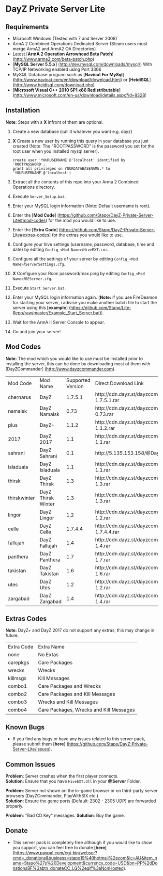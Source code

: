 DayZ Private Server Lite
========================

Requirements
-------------

 - Microsoft Windows (Tested with 7 and Server 2008)
 - ArmA 2 Combined Operations Dedicated Server (Steam users must merge ArmA2 and ArmA2 OA Directories)
 - Latest [**ArmA 2 Operation Arrowhead Beta Patch**] (http://www.arma2.com/beta-patch.php)
 - [**MySQL Server 5.5.x**] (http://dev.mysql.com/downloads/mysql/) With TCP/IP Networking enabled using Port 3306
 - MySQL Database program such as [**Navicat For MySql**] (http://www.navicat.com/en/download/download.html) or [**HeidiSQL**] (http://www.heidisql.com/download.php)
 - [**Microsoft Visual C++ 2010 SP1 x86 Redistributable**] (http://www.microsoft.com/en-us/download/details.aspx?id=8328)

Installation
------------

 **Note:** Steps with a **X** infront of them are optional.

 1. Create a new database (call it whatever you want e.g. dayz)
 2. **X** Create a new user by running this query in your database you just created (Note: The "ROOTPASSWORD" is the password you set for the root user when you installed mysql server).
 
		create user 'YOURUSERNAME'@'localhost' identified by 'ROOTPASSWORD';
		grant all privileges on YOURDATABASENAME.* to 'YOURUSERNAME'@'localhost';
		
 3. Extract all the contents of this repo into your Arma 2 Combined Operations directory.
 4. Execute `Server_Setup.bat`.
 5. Enter your MySQL login information (Note: Default username is root).
 6. Enter the [**Mod Code**] (https://github.com/Stapo/DayZ-Private-Server-Lite#mod-codes) for the mod you would like to use.
 7. Enter the [**Extra Code**] (https://github.com/Stapo/DayZ-Private-Server-Lite#extras-codes) for the extras you would like to use.
 8. Configure your hive settings (username, password, database, time and date) by editing `Config_<Mod Name>`/`HiveEXT.ini`.
 9. Configure all the settings of your server by editing `Config_<Mod Name>`/`ServerSettings.cfg`.
 10. **X** Configure your Rcon password/max ping by editing `Config_<Mod Name>`/`BEServer.cfg`.
 11. Execute `Start Server.bat`.
 12. Enter your MySQL login information again. (**Note:** if you use FireDeamon for starting your server, i adivise you make another batch file to start the server using this [**example**] (https://github.com/Stapo/Lite-Repo/raw/master/Example_Start_Server.bat)).
 13. Wait for the ArmA II Server Console to appear.
 14. Go and join your server!
 
Mod Codes
---------

 **Note:** The mod which you would like to use must be installed prior to installing the server, this can be done by downloading most of them with [DayZCommander] (http://www.dayzcommander.com).

<table>
  <tr>
    <td>Mod Code</td><td>Mod Name</td><td>Supported Version</td><td>Direct Download Link</td>
  </tr>
  <tr>
    <td>chernarus</td><td>DayZ</td><td>1.7.5.1</td><td>http://cdn.dayz.st/dayzcommander/DayZ-1.7.5.1.rar</td>
  </tr>
  <tr>
    <td>namalsk</td><td>DayZ Namalsk</td><td>0.73</td><td>http://cdn.dayz.st/dayzcommander/DayZNamalsk-0.73.rar</td>
  </tr>
  <tr>
    <td>plus</td><td>DayZ+</td><td>1.1.2</td><td>http://cdn.dayz.st/dayzcommander/DayZPlus-1.1.2.rar</td>
  </tr>
  <tr>
    <td>2017</td><td>DayZ 2017</td><td>1.1</td><td>http://cdn.dayz.st/dayzcommander/DayZ2017-1.1.rar</td>
  </tr>
  <tr>
    <td>sahrani</td><td>DayZ Sahrani</td><td>0.1</td><td>http://5.135.153.158/@DayZ_Sahrani.rar</td>
  </tr>
  <tr>
    <td>isladuala</td><td>DayZ Isladuala</td><td>1.1</td><td>http://cdn.dayz.st/dayzcommander/DayZIsladuala-1.1.rar</td>
  </tr>
  <tr>
    <td>thirsk</td><td>DayZ Thirsk</td><td>1.3</td><td>http://cdn.dayz.st/dayzcommander/DayZThirsk-1.3.rar</td>
  </tr>
  <tr>
    <td>thirskwinter</td><td>DayZ Thirsk Winter</td><td>1.3</td><td>http://cdn.dayz.st/dayzcommander/DayZThirsk-1.3.rar</td>
  </tr>
  <tr>
    <td>lingor</td><td>DayZ Lingor</td><td>1.2</td><td>http://cdn.dayz.st/dayzcommander/DayZLingor-1.2.rar</td>
  </tr>
  <tr>
    <td>celle</td><td>DayZ Celle</td><td>1.7.4.4</td><td>http://cdn.dayz.st/dayzcommander/DayZCelle-1.7.4.4.rar</td>
  </tr>
  <tr>
    <td>fallujah</td><td>DayZ Fallujah</td><td>1.4</td><td>http://cdn.dayz.st/dayzcommander/DayZFallujah-1.4.rar</td>
  </tr>
  <tr>
    <td>panthera</td><td>DayZ Panthera</td><td>1.7</td><td>http://cdn.dayz.st/dayzcommander/DayZPanthera-1.7.rar</td>
  </tr>
  <tr>
    <td>takistan</td><td>DayZ Takistan</td><td>1.6</td><td>http://cdn.dayz.st/dayzcommander/DayZTakistan-1.6.rar</td>
  </tr>
  <tr>
    <td>utes</td><td>DayZ Utes</td><td>1.2</td><td>http://cdn.dayz.st/dayzcommander/DayZUtes-1.2.rar</td>
  </tr>
  <tr>
    <td>zargabad</td><td>DayZ Zargabad</td><td>1.4</td><td>http://cdn.dayz.st/dayzcommander/DayZZargabad-1.4.rar</td>
  </tr>
</table>

Extras Codes
------------

 **Note:** DayZ+ and DayZ 2017 do not support any extras, this may change in future.

<table>
  <tr>
    <td>Extra Code</td><td>Extra Name</td>
  </tr>
  <tr>
    <td>none</td><td>No Extas</td>
  </tr>
  <tr>
    <td>carepkgs</td><td>Care Packages</td>
  </tr>
  <tr>
    <td>wrecks</td><td>Wrecks</td>
  </tr>
  <tr>
    <td>killmsgs</td><td>Kill Messages</td>
  </tr>
  <tr>
    <td>combo1</td><td>Care Packages and Wrecks</td>
  </tr>
  <tr>
    <td>combo2</td><td>Care Packages and Kill Messages</td>
  </tr>
  <tr>
    <td>combo3</td><td>Wrecks and Kill Messages</td>
  </tr>
  <tr>
    <td>combo4</td><td>Care Packages, Wrecks and Kill Messages</td>
  </tr>
</table>

Known Bugs
----------

 - If you find any bugs or have any issues related to this server pack, please submit them [**here**] (https://github.com/Stapo/DayZ-Private-Server-Lite/issues).

Common Issues
-------------

**Problem**: Server crashes when the first player connects.					
**Solution**: Ensure that you have `HiveEXT.dll` in your **@Server** Folder.

**Problem**: Server not shown on the in-game browser or on third-party server browsers (DayZCommander, PlayWithSIX etc.)       
**Solution**: Ensure the game ports (Default: 2302 - 2305 UDP) are forwarded properly. 

**Problem**: "Bad CD Key" messages.
**Solution**: Buy the game.

Donate
------

 - This server pack is completely free although if you would like to show you support, you can feel free to donate [**here**] (https://www.paypal.com/cgi-bin/webscr?cmd=_donations&business=stapo19%40hotmail%2ecom&lc=AU&item_name=Stapo%27s%20Development&currency_code=USD&bn=PP%2dDonationsBF%3abtn_donateCC_LG%2egif%3aNonHosted).
